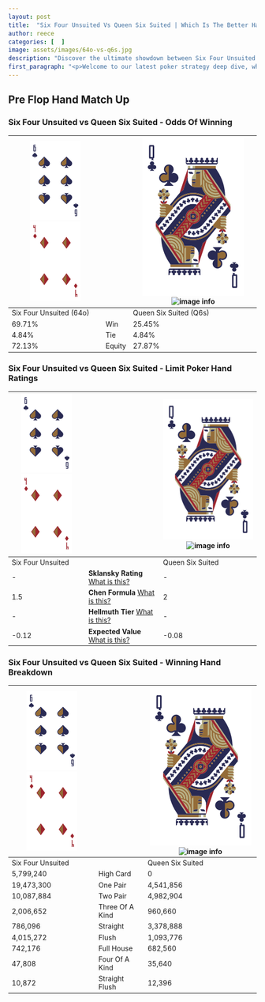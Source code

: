 ```yaml
---
layout: post
title:  "Six Four Unsuited Vs Queen Six Suited | Which Is The Better Hand In Poker? A Complete Guide"
author: reece
categories: [  ]
image: assets/images/64o-vs-q6s.jpg
description: "Discover the ultimate showdown between Six Four Unsuited and Queen Six Suited in poker! Uncover the odds, strategies, and scenarios where one hand triumphs over the other. Get ready to up your poker game with this thrilling analysis."
first_paragraph: "<p>Welcome to our latest poker strategy deep dive, where we're pitting two distinct hands against each other in a high-stakes showdown: Six Four Unsuited vs Queen Six Suited.</p><p>In the dynamic world of poker, every decision counts, and knowing which hand holds the upper hand is key to your success at the table.</p><p>In this article, we'll dissect these two hands, explore the scenarios where one dominates the other, and equip you with the knowledge to make strategic choices that can tip the odds in your favor.</p><p>Get ready to unravel the intriguing dynamics of these poker hands and elevate your game to new heights.</p>"
---
```




[comment]: # (sp0)

## Pre Flop Hand Match Up

<div class="table hand-ratings" markdown="1"> 



### Six Four Unsuited vs Queen Six Suited - Odds Of Winning


    
| ![image info](assets/images/hand1/6.png) ![image info](assets/images/hand1/4o.png) |  | ![image info](assets/images/hand2/Q.png) ![image info](assets/images/hand2/6s.png) |
| -------- | -------- | -------- |
| Six Four Unsuited (64o) |  | Queen Six Suited (Q6s) |
| 69.71% | Win | 25.45% |
| 4.84% | Tie | 4.84% |
| 72.13% | Equity | 27.87% |




[comment]: # (sp1)



### Six Four Unsuited vs Queen Six Suited - Limit Poker Hand Ratings


    
| ![image info](assets/images/hand1/6.png) ![image info](assets/images/hand1/4o.png) |  | ![image info](assets/images/hand2/Q.png) ![image info](assets/images/hand2/6s.png) |
| -------- | -------- | -------- |
| Six Four Unsuited |  | Queen Six Suited |
| - | **Sklansky Rating** [What is this?](/sklansky-rating-explained) | - |
| 1.5 | **Chen Formula** [What is this?](/chen-formula-explained) | 2 |
| - | **Hellmuth Tier** [What is this?](/Hellmuth-tier-explained) | - |
| -0.12 | **Expected Value** [What is this?](/expected-value-explained) | -0.08 |




[comment]: # (sp2)



### Six Four Unsuited vs Queen Six Suited - Winning Hand Breakdown


    
| ![image info](assets/images/hand1/6.png) ![image info](assets/images/hand1/4o.png) |  | ![image info](assets/images/hand2/Q.png) ![image info](assets/images/hand2/6s.png) |
| -------- | -------- | -------- |
| Six Four Unsuited |  | Queen Six Suited |
| 5,799,240 | High Card | 0 |
| 19,473,300 | One Pair | 4,541,856 |
| 10,087,884 | Two Pair | 4,982,904 |
| 2,006,652 | Three Of A Kind | 960,660 |
| 786,096 | Straight | 3,378,888 |
| 4,015,272 | Flush | 1,093,776 |
| 742,176 | Full House | 682,560 |
| 47,808 | Four Of A Kind | 35,640 |
| 10,872 | Straight Flush | 12,396 |




[comment]: # (sp3)



</div>

[comment]: # (sp4)



[comment]: # (sp5)


